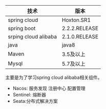技术| 版本
---|---
spring cloud| Hoxton.SR1
spring boot | 2.2.2.RELEASE
srping cloud alibaba     |	2.1.0.RELEASE
java  |	java8
Maven |	3.5及以上
Mysql |	5.7及以上
主要是为了学习spring cloud alibaba相关组件。
-  Nacos: 服务发现 注册中心 配置管理
-  Sentinel: 熔断器
-  Seata:分布式解决方案
